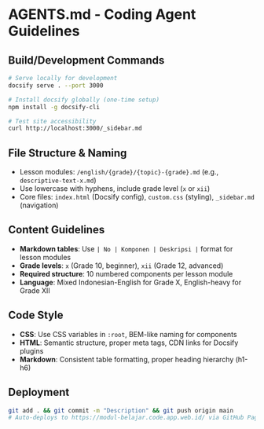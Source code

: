 # AGENTS.md - Coding Agent Guidelines

## Build/Development Commands
```bash
# Serve locally for development
docsify serve . --port 3000

# Install docsify globally (one-time setup)
npm install -g docsify-cli

# Test site accessibility
curl http://localhost:3000/_sidebar.md
```

## File Structure & Naming
- Lesson modules: `/english/{grade}/{topic}-{grade}.md` (e.g., `descriptive-text-x.md`)
- Use lowercase with hyphens, include grade level (`x` or `xii`)
- Core files: `index.html` (Docsify config), `custom.css` (styling), `_sidebar.md` (navigation)

## Content Guidelines
- **Markdown tables**: Use `| No | Komponen | Deskripsi |` format for lesson modules
- **Grade levels**: `x` (Grade 10, beginner), `xii` (Grade 12, advanced)
- **Required structure**: 10 numbered components per lesson module
- **Language**: Mixed Indonesian-English for Grade X, English-heavy for Grade XII

## Code Style
- **CSS**: Use CSS variables in `:root`, BEM-like naming for components
- **HTML**: Semantic structure, proper meta tags, CDN links for Docsify plugins
- **Markdown**: Consistent table formatting, proper heading hierarchy (h1-h6)

## Deployment
```bash
git add . && git commit -m "Description" && git push origin main
# Auto-deploys to https://modul-belajar.code.app.web.id/ via GitHub Pages
```

